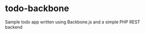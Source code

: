 todo-backbone
=============

Sample todo app written using Backbone.js and a simple PHP REST backend
